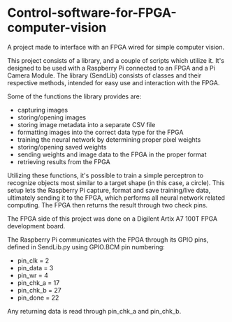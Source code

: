 # Control-software-for-FPGA-computer-vision
A project made to interface with an FPGA wired for simple computer vision.

This project consists of a library, and a couple of scripts which utilize it. It's designed to be used with a Raspberry Pi connected to an FPGA and a Pi Camera Module. The library (SendLib) consists of classes and their respective methods, intended for easy use and interaction with the FPGA.

Some of the functions the library provides are:
- capturing images
- storing/opening images
- storing image metadata into a separate CSV file 
- formatting images into the correct data type for the FPGA 
- training the neural network by determining proper pixel weights
- storing/opening saved weights
- sending weights and image data to the FPGA in the proper format
- retrieving results from the FPGA

Utilizing these functions, it's possible to train a simple perceptron to recognize objects most similar to a target shape (in this case, a circle). This setup lets the Raspberry Pi capture, format and save training/live data, ultimately sending it to the FPGA, which performs all neural network related computing. The FPGA then returns the result through two check pins.

The FPGA side of this project was done on a Digilent Artix A7 100T FPGA development board.

The Raspberry Pi communicates with the FPGA through its GPIO pins, defined in SendLib.py using GPIO.BCM pin numbering:
- pin_clk = 2
- pin_data = 3
- pin_wr = 4
- pin_chk_a = 17
- pin_chk_b = 27
- pin_done = 22

Any returning data is read through pin_chk_a and pin_chk_b.
